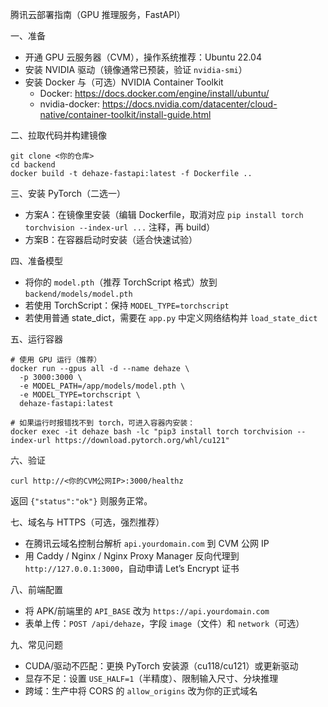 腾讯云部署指南（GPU 推理服务，FastAPI）

一、准备
- 开通 GPU 云服务器（CVM），操作系统推荐：Ubuntu 22.04
- 安装 NVIDIA 驱动（镜像通常已预装，验证 `nvidia-smi`）
- 安装 Docker 与（可选）NVIDIA Container Toolkit
  - Docker: https://docs.docker.com/engine/install/ubuntu/
  - nvidia-docker: https://docs.nvidia.com/datacenter/cloud-native/container-toolkit/install-guide.html

二、拉取代码并构建镜像
```
git clone <你的仓库>
cd backend
docker build -t dehaze-fastapi:latest -f Dockerfile ..
```

三、安装 PyTorch（二选一）
- 方案A：在镜像里安装（编辑 Dockerfile，取消对应 `pip install torch torchvision --index-url ...` 注释，再 build）
- 方案B：在容器启动时安装（适合快速试验）

四、准备模型
- 将你的 `model.pth`（推荐 TorchScript 格式）放到 `backend/models/model.pth`
- 若使用 TorchScript：保持 `MODEL_TYPE=torchscript`
- 若使用普通 state_dict，需要在 `app.py` 中定义网络结构并 `load_state_dict`

五、运行容器
```
# 使用 GPU 运行（推荐）
docker run --gpus all -d --name dehaze \
  -p 3000:3000 \
  -e MODEL_PATH=/app/models/model.pth \
  -e MODEL_TYPE=torchscript \
  dehaze-fastapi:latest

# 如果运行时报错找不到 torch，可进入容器内安装：
docker exec -it dehaze bash -lc "pip3 install torch torchvision --index-url https://download.pytorch.org/whl/cu121"
```

六、验证
```
curl http://<你的CVM公网IP>:3000/healthz
```
返回 `{"status":"ok"}` 则服务正常。

七、域名与 HTTPS（可选，强烈推荐）
- 在腾讯云域名控制台解析 `api.yourdomain.com` 到 CVM 公网 IP
- 用 Caddy / Nginx / Nginx Proxy Manager 反向代理到 `http://127.0.0.1:3000`，自动申请 Let’s Encrypt 证书

八、前端配置
- 将 APK/前端里的 `API_BASE` 改为 `https://api.yourdomain.com`
- 表单上传：`POST /api/dehaze`，字段 `image`（文件）和 `network`（可选）

九、常见问题
- CUDA/驱动不匹配：更换 PyTorch 安装源（cu118/cu121）或更新驱动
- 显存不足：设置 `USE_HALF=1`（半精度）、限制输入尺寸、分块推理
- 跨域：生产中将 CORS 的 `allow_origins` 改为你的正式域名


